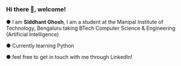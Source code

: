 ### Hi there 👋, welcome!

● I am **Siddhant Ghosh**, I am a student at the Manipal Institute of Technology, Bengaluru taking BTech Computer Science & Engineering (Artificial Intelligence)

● Currently learning Python 

● feel free to get in touch with me through LinkedIn!

